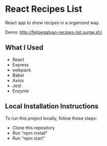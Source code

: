 # React Recipes List

React app to show recipes in a organized way.

Demo: http://felipegalvao-recipes-list.surge.sh/

## What I Used

- React
- Express
- webpack
- Babel
- Axios
- Jest
- Enzyme

## Local Installation Instructions

To run this project locally, follow these steps:

- Clone this repository
- Run "npm install"
- Run "npm start"
